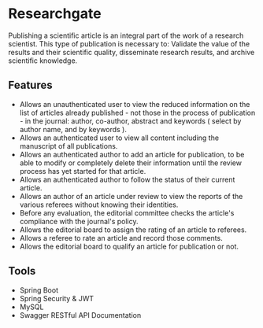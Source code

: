 # Researchgate
Publishing a scientific article is an integral part of the work of a research scientist. This type of publication is necessary to: Validate the value of the results and their scientific quality, disseminate research results, and archive scientific knowledge.

## Features
- Allows an unauthenticated user to view the reduced information on the list of articles already published - not those in the process of publication - in the journal: author, co-author, abstract and keywords ( select by author name, and by keywords ).
- Allows an authenticated user to view all content including the manuscript of all publications.
- Allows an authenticated author to add an article for publication, to be able to modify or completely delete their information until the review process has yet started for that article.
- Allows an authenticated author to follow the status of their current article.
- Allows an author of an article under review to view the reports of the various referees without knowing their identities.
- Before any evaluation, the editorial committee checks the article's compliance with the journal's policy.
- Allows the editorial board to assign the rating of an article to referees.
- Allows a referee to rate an article and record those comments.
- Allows the editorial board to qualify an article for publication or not.

## Tools
- Spring Boot
- Spring Security & JWT
- MySQL
- Swagger RESTful API Documentation

